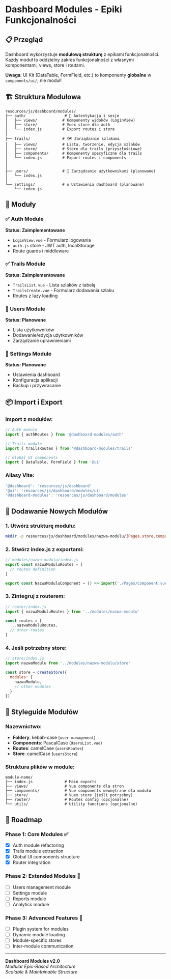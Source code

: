 # Dashboard Modules - Epiki Funkcjonalności

## 📋 Przegląd

Dashboard wykorzystuje **modułową strukturę** z epikami funkcjonalności. Każdy moduł to oddzielny zakres funkcjonalności z własnymi komponentami, views, store i routami.

**Uwaga**: UI Kit (DataTable, FormField, etc.) to komponenty **globalne** w `components/ui/`, nie moduł!

## 🏗️ Struktura Modułowa

```
resources/js/dashboard/modules/
├── auth/                 # 🔐 Autentykacja i sesje
│   ├── views/           # Komponenty widoków (LoginView)
│   ├── store/           # Vuex store dla auth
│   └── index.js         # Export routes i store
│
├── trails/              # 🗺️ Zarządzanie szlakami
│   ├── views/           # Lista, tworzenie, edycja szlaków
│   ├── store/           # Store dla trails (przyszłościowe)
│   ├── components/      # Komponenty specyficzne dla trails
│   └── index.js         # Export routes i components
│
│
├── users/               # 👥 Zarządzanie użytkownikami (planowane)
│   └── index.js
│
└── settings/            # ⚙️ Ustawienia dashboard (planowane)
    └── index.js
```

## 🎯 Moduły

### ✅ Auth Module
**Status: Zaimplementowane**
- `LoginView.vue` - Formularz logowania
- `auth.js` store - JWT auth, localStorage
- Route guards i middleware

### ✅ Trails Module  
**Status: Zaimplementowane**
- `TrailsList.vue` - Lista szlaków z tabelą
- `TrailsCreate.vue` - Formularz dodawania szlaku
- Routes z lazy loading


### 🚧 Users Module
**Status: Planowane**
- Lista użytkowników
- Dodawanie/edycja użytkowników
- Zarządzanie uprawnieniami

### 🚧 Settings Module  
**Status: Planowane**
- Ustawienia dashboard
- Konfiguracja aplikacji
- Backup i przywracanie

## 📦 Import i Export

### Import z modułów:
```javascript
// Auth module
import { authRoutes } from '@dashboard-modules/auth'

// Trails module  
import { trailsRoutes } from '@dashboard-modules/trails'

// Global UI components
import { DataTable, FormField } from '@ui'
```

### Aliasy Vite:
```javascript
'@dashboard': 'resources/js/dashboard'
'@ui': 'resources/js/dashboard/modules/ui'
'@dashboard-modules': 'resources/js/dashboard/modules'
```

## 🔧 Dodawanie Nowych Modułów

### 1. Utwórz strukturę modułu:
```bash
mkdir -p resources/js/dashboard/modules/nazwa-modulu/{Pages,store,components}
```

### 2. Stwórz index.js z exportami:
```javascript
// modules/nazwa-modulu/index.js
export const nazwaModuluRoutes = [
  // routes definition
]

export const NazwaModuluComponent = () => import('./Pages/Component.vue')
```

### 3. Zintegruj z routerem:
```javascript
// router/index.js
import { nazwaModuluRoutes } from '../modules/nazwa-modulu'

const routes = [
  ...nazwaModuluRoutes,
  // other routes
]
```

### 4. Jeśli potrzebny store:
```javascript
// store/index.js
import nazwaModulu from '../modules/nazwa-modulu/store'

const store = createStore({
  modules: {
    nazwaModulu,
    // other modules
  }
})
```

## 🎨 Styleguide Modułów

### Nazewnictwo:
- **Foldery**: kebab-case (`user-management`)
- **Components**: PascalCase (`UsersList.vue`)
- **Routes**: camelCase (`usersRoutes`)
- **Store**: camelCase (`usersStore`)

### Struktura plików w module:
```
module-name/
├── index.js              # Main exports
├── views/                # Vue components dla stron
├── components/           # Vue components wewnętrzne dla modułu
├── store/                # Vuex store (jeśli potrzebny)
├── router/               # Routes config (opcjonalne)
└── utils/                # Utility functions (opcjonalne)
```

## 🔮 Roadmap

### Phase 1: Core Modules ✅
- [x] Auth module refactoring
- [x] Trails module extraction  
- [x] Global UI components structure
- [x] Router integration

### Phase 2: Extended Modules 🚧
- [ ] Users management module
- [ ] Settings module  
- [ ] Reports module
- [ ] Analytics module

### Phase 3: Advanced Features 🔮
- [ ] Plugin system for modules
- [ ] Dynamic module loading
- [ ] Module-specific stores
- [ ] Inter-module communication

---

**Dashboard Modules v2.0**  
*Modular Epic-Based Architecture*  
*Scalable & Maintainable Structure*
